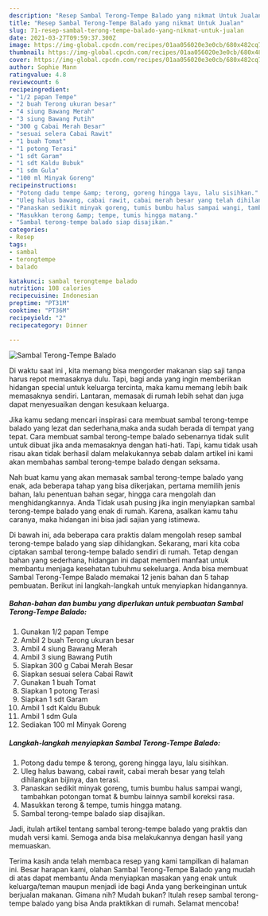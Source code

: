 ```yaml
---
description: "Resep Sambal Terong-Tempe Balado yang nikmat Untuk Jualan"
title: "Resep Sambal Terong-Tempe Balado yang nikmat Untuk Jualan"
slug: 71-resep-sambal-terong-tempe-balado-yang-nikmat-untuk-jualan
date: 2021-03-27T09:59:37.300Z
image: https://img-global.cpcdn.com/recipes/01aa056020e3e0cb/680x482cq70/sambal-terong-tempe-balado-foto-resep-utama.jpg
thumbnail: https://img-global.cpcdn.com/recipes/01aa056020e3e0cb/680x482cq70/sambal-terong-tempe-balado-foto-resep-utama.jpg
cover: https://img-global.cpcdn.com/recipes/01aa056020e3e0cb/680x482cq70/sambal-terong-tempe-balado-foto-resep-utama.jpg
author: Sophie Mann
ratingvalue: 4.8
reviewcount: 6
recipeingredient:
- "1/2 papan Tempe"
- "2 buah Terong ukuran besar"
- "4 siung Bawang Merah"
- "3 siung Bawang Putih"
- "300 g Cabai Merah Besar"
- "sesuai selera Cabai Rawit"
- "1 buah Tomat"
- "1 potong Terasi"
- "1 sdt Garam"
- "1 sdt Kaldu Bubuk"
- "1 sdm Gula"
- "100 ml Minyak Goreng"
recipeinstructions:
- "Potong dadu tempe &amp; terong, goreng hingga layu, lalu sisihkan."
- "Uleg halus bawang, cabai rawit, cabai merah besar yang telah dihilangkan bijinya, dan terasi."
- "Panaskan sedikit minyak goreng, tumis bumbu halus sampai wangi, tambahkan potongan tomat &amp; bumbu lainnya sambil koreksi rasa."
- "Masukkan terong &amp; tempe, tumis hingga matang."
- "Sambal terong-tempe balado siap disajikan."
categories:
- Resep
tags:
- sambal
- terongtempe
- balado

katakunci: sambal terongtempe balado 
nutrition: 108 calories
recipecuisine: Indonesian
preptime: "PT31M"
cooktime: "PT36M"
recipeyield: "2"
recipecategory: Dinner

---
```



![Sambal Terong-Tempe Balado](https://img-global.cpcdn.com/recipes/01aa056020e3e0cb/680x482cq70/sambal-terong-tempe-balado-foto-resep-utama.jpg)

Di waktu  saat ini , kita memang bisa mengorder makanan siap saji tanpa harus repot memasaknya dulu. Tapi, bagi anda yang ingin memberikan hidangan special untuk keluarga tercinta, maka kamu memang lebih baik memasaknya sendiri. Lantaran, memasak di rumah lebih sehat dan juga dapat menyesuaikan dengan kesukaan keluarga.

Jika kamu sedang mencari inspirasi cara membuat sambal terong-tempe balado yang lezat dan sederhana,maka anda sudah berada di tempat yang tepat. Cara membuat sambal terong-tempe balado  sebenarnya tidak sulit untuk dibuat jika anda memasaknya dengan hati-hati. Tapi, kamu tidak usah risau akan tidak berhasil dalam melakukannya 
sebab dalam artikel ini kami akan membahas sambal terong-tempe balado dengan seksama.  



Nah buat kamu yang akan memasak sambal terong-tempe balado yang enak, ada beberapa tahap yang bisa dikerjakan, pertama memilih jenis bahan, lalu penentuan bahan segar, hingga cara mengolah dan menghidangkannya. Anda Tidak usah pusing jika ingin menyiapkan sambal terong-tempe balado yang enak di rumah. Karena, asalkan kamu  tahu caranya, maka hidangan ini bisa jadi sajian yang istimewa.

Di bawah ini, ada beberapa cara praktis  dalam mengolah resep sambal terong-tempe balado yang siap dihidangkan. Sekarang, mari kita coba ciptakan sambal terong-tempe balado sendiri di rumah. Tetap dengan bahan yang sederhana, hidangan ini dapat memberi manfaat untuk membantu menjaga kesehatan tubuhmu sekeluarga. Anda bisa membuat Sambal Terong-Tempe Balado memakai 12 jenis bahan dan 5 tahap pembuatan. Berikut ini langkah-langkah untuk menyiapkan hidangannya.

<!--inarticleads1-->

##### Bahan-bahan dan bumbu yang diperlukan untuk pembuatan Sambal Terong-Tempe Balado:

1. Gunakan 1/2 papan Tempe
1. Ambil 2 buah Terong ukuran besar
1. Ambil 4 siung Bawang Merah
1. Ambil 3 siung Bawang Putih
1. Siapkan 300 g Cabai Merah Besar
1. Siapkan sesuai selera Cabai Rawit
1. Gunakan 1 buah Tomat
1. Siapkan 1 potong Terasi
1. Siapkan 1 sdt Garam
1. Ambil 1 sdt Kaldu Bubuk
1. Ambil 1 sdm Gula
1. Sediakan 100 ml Minyak Goreng




<!--inarticleads2-->

##### Langkah-langkah menyiapkan Sambal Terong-Tempe Balado:

1. Potong dadu tempe &amp; terong, goreng hingga layu, lalu sisihkan.
1. Uleg halus bawang, cabai rawit, cabai merah besar yang telah dihilangkan bijinya, dan terasi.
1. Panaskan sedikit minyak goreng, tumis bumbu halus sampai wangi, tambahkan potongan tomat &amp; bumbu lainnya sambil koreksi rasa.
1. Masukkan terong &amp; tempe, tumis hingga matang.
1. Sambal terong-tempe balado siap disajikan.




Jadi, itulah artikel tentang  sambal terong-tempe balado  yang praktis dan mudah versi kami. Semoga anda bisa melakukannya dengan hasil yang memuaskan. 

Terima kasih anda telah membaca resep yang kami tampilkan di halaman ini. Besar harapan kami, olahan  Sambal Terong-Tempe Balado yang mudah di atas dapat membantu Anda menyiapkan masakan yang enak untuk keluarga/teman maupun menjadi ide bagi Anda yang berkeinginan untuk berjualan makanan. Gimana nih? Mudah bukan? Itulah resep sambal terong-tempe balado yang bisa Anda praktikkan di rumah. Selamat mencoba!

